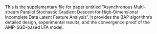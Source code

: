 This is the supplementary file for paper entitled “Asynchronous Multi-stream Parallel Stochastic Gradient Descent for High-Dimensional Incomplete Data Latent Feature Analysis”. It provides the BAP algorithm’s detailed design, experimental results, and the convergence proof of the AMP-SGD-based LFA model.
